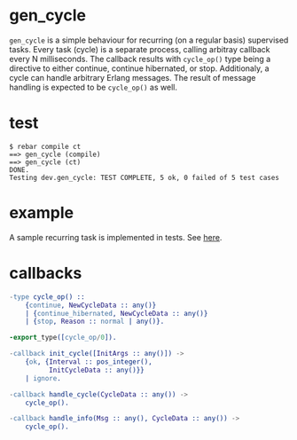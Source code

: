 gen_cycle
=========

`gen_cycle` is a simple behaviour for recurring (on a regular basis) supervised tasks.
Every task (cycle) is a separate process, calling arbitray callback every N milliseconds.
The callback results with `cycle_op()` type being a directive to either continue, continue hibernated, or stop.
Additionaly, a cycle can handle arbitrary Erlang messages. The result of message handling is expected to be `cycle_op()` as well.

test
====

```
$ rebar compile ct
==> gen_cycle (compile)
==> gen_cycle (ct)
DONE.
Testing dev.gen_cycle: TEST COMPLETE, 5 ok, 0 failed of 5 test cases
```

example
=======

A sample recurring task is implemented in tests. See [here](https://github.com/aerosol/gen_cycle/blob/develop/test/sample_cycle.erl).

callbacks
=========

```erlang
-type cycle_op() ::
    {continue, NewCycleData :: any()}
    | {continue_hibernated, NewCycleData :: any()}
    | {stop, Reason :: normal | any()}.

-export_type([cycle_op/0]).

-callback init_cycle([InitArgs :: any()]) ->
    {ok, {Interval :: pos_integer(),
          InitCycleData :: any()}}
    | ignore.

-callback handle_cycle(CycleData :: any()) ->
    cycle_op().

-callback handle_info(Msg :: any(), CycleData :: any()) ->
    cycle_op().
```

